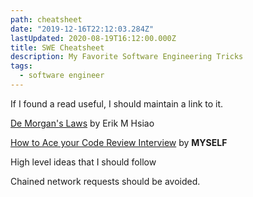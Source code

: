 ```yaml
---
path: cheatsheet
date: "2019-12-16T22:12:03.284Z"
lastUpdated: 2020-08-19T16:12:00.000Z
title: SWE Cheatsheet
description: My Favorite Software Engineering Tricks
tags:
  - software engineer
---
```


If I found a read useful, I should maintain a link to it.

[De Morgan's Laws](https://erikmhsiao.github.io/de-morgans-laws/) by Erik M Hsiao

[How to Ace your Code Review Interview](https://marcusmth.com/how-to-ace-your-code-review-interview/) by **MYSELF**

High level ideas that I should follow

Chained network requests should be avoided.
